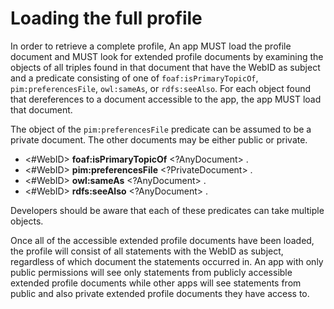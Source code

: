 # Loading the full profile

In order to retrieve a complete profile, An app MUST load the profile document and MUST look for extended profile documents by examining the objects of all triples found in that document that have the WebID as subject and a predicate consisting of one of `foaf:isPrimaryTopicOf`, `pim:preferencesFile`, `owl:sameAs`, or `rdfs:seeAlso`.  For each object found that dereferences to a document accessible to the app, the app MUST load that document.

The object of the `pim:preferencesFile` predicate can be assumed to be a private document.  The other documents may be either public or private.  

  * <#WebID> **foaf:isPrimaryTopicOf** <?AnyDocument> .
  * <#WebID> **pim:preferencesFile**   <?PrivateDocument> .
  * <#WebID> **owl:sameAs**            <?AnyDocument> .
  * <#WebID> **rdfs:seeAlso**          <?AnyDocument> .

Developers should be aware that each of these predicates can take multiple objects.

Once all of the accessible extended profile documents have been loaded, the profile will consist of all statements with the WebID as subject, regardless of which document the statements occurred in.  An app with only public permissions will see only statements from publicly accessible extended profile documents while other apps will see statements from public and also private extended profile documents they have access to.


